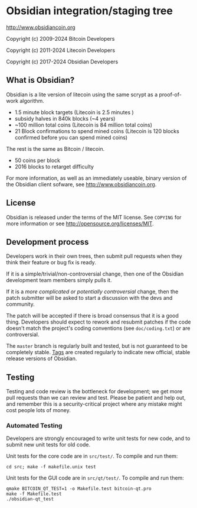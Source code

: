 Obsidian integration/staging tree
================================

http://www.obsidiancoin.org

Copyright (c) 2009-2024 Bitcoin Developers

Copyright (c) 2011-2024 Litecoin Developers

Copyright (c) 2017-2024 Obsidian Developers

What is Obsidian?
----------------

Obsidian is a lite version of litecoin using the same scrypt as a proof-of-work algorithm.
 - 1.5 minute block targets (Litecoin is 2.5 minutes )
 - subsidy halves in 840k blocks (~4 years)
 - ~100 million total coins (Litecoin is 84 million total coins)
 - 21 Block confirmations to spend mined coins (Litecoin is 120 blocks confirmed before you can spend mined coins)

The rest is the same as Bitcoin / litecoin.
 - 50 coins per block
 - 2016 blocks to retarget difficulty

For more information, as well as an immediately useable, binary version of
the Obsidian client sofware, see http://www.obsidiancoin.org.

License
-------

Obsidian is released under the terms of the MIT license. See `COPYING` for more
information or see http://opensource.org/licenses/MIT.

Development process
-------------------

Developers work in their own trees, then submit pull requests when they think
their feature or bug fix is ready.

If it is a simple/trivial/non-controversial change, then one of the Obsidian
development team members simply pulls it.

If it is a *more complicated or potentially controversial* change, then the patch
submitter will be asked to start a discussion with the devs and community.

The patch will be accepted if there is broad consensus that it is a good thing.
Developers should expect to rework and resubmit patches if the code doesn't
match the project's coding conventions (see `doc/coding.txt`) or are
controversial.

The `master` branch is regularly built and tested, but is not guaranteed to be
completely stable. [Tags](https://github.com/obsidian-project/obsidian/tags) are created
regularly to indicate new official, stable release versions of Obsidian.

Testing
-------

Testing and code review is the bottleneck for development; we get more pull
requests than we can review and test. Please be patient and help out, and
remember this is a security-critical project where any mistake might cost people
lots of money.

### Automated Testing

Developers are strongly encouraged to write unit tests for new code, and to
submit new unit tests for old code.

Unit tests for the core code are in `src/test/`. To compile and run them:

    cd src; make -f makefile.unix test

Unit tests for the GUI code are in `src/qt/test/`. To compile and run them:

    qmake BITCOIN_QT_TEST=1 -o Makefile.test bitcoin-qt.pro
    make -f Makefile.test
    ./obsidian-qt_test

